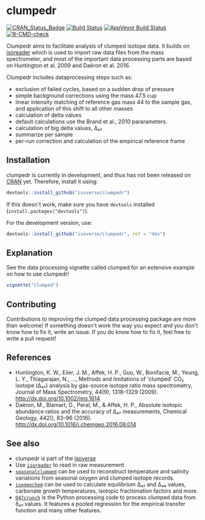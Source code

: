 # clumpedr

<!-- badges: start -->
[![CRAN\_Status\_Badge](http://www.r-pkg.org/badges/version/isoprocessor)](https://cran.r-project.org/package=clumpedr)
[![Build
Status](https://travis-ci.org/isoverse/clumpedr.svg?branch=master)](https://travis-ci.org/isoverse/clumpedr)
[![AppVeyor Build
Status](https://ci.appveyor.com/api/projects/status/github/KopfLab/clumpedr?branch=master&svg=true)](https://ci.appveyor.com/project/KopfLab/clumpedr)
[![R-CMD-check](https://github.com/isoverse/clumpedr/workflows/R-CMD-check/badge.svg)](https://github.com/isoverse/clumpedr/actions)
<!-- badges: end -->

Clumpedr aims to facilitate analysis of clumped isotope data. It builds on [isoreader](https://github.com/isoverse/isoreader) which is used to import raw data files from the mass spectrometer, and most of the important data processing parts are based on Huntington et al. 2009 and Daëron et al. 2016.

Clumpedr includes dataprocessing steps such as:

- exclusion of failed cycles, based on a sudden drop of pressure
- simple background corrections using the mass 47.5 cup
- linear intensity matching of reference gas mass 44 to the sample gas, and
  application of this shift to all other masses
- calculation of delta values
- default calculations use the Brand et al., 2010 pararameters.
- calculation of big delta values, Δ₄₇
- summarize per sample
- per-run correction and calculation of the empirical reference frame

## Installation

clumpedr is currently in development, and thus has not been released on [CRAN](https://CRAN.R-project.org) yet. Therefore, install it using:

```r
devtools::install_github("isoverse/clumpedr")
```

If this doesn't work, make sure you have `devtools` installed (`install.packages("devtools")`).

For the development version, use:
```r
devtools::install_github("isoverse/clumpedr", ref = "dev")
```

## Explanation

See the data processing vignette called clumped for an extensive example on how
to use clumpedr!

```r
vignette("clumped")
```

## Contributing

Contributions to improving the clumped data processing package are more than welcome! If something doesn't work the way you expect and you don't know how to fix it, write an issue. If you do know how to fix it, feel free to write a pull request!

## References

- Huntington, K. W., Eiler, J. M., Affek, H. P., Guo, W., Bonifacie, M., Yeung, L. Y., Thiagarajan, N., ..., Methods and limitations of 'clumped' CO₂ isotope (Δ₄₇) analysis by gas-source isotope ratio mass spectrometry, Journal of Mass Spectrometry, 44(9), 1318–1329 (2009). http://dx.doi.org/10.1002/jms.1614
- Daëron, M., Blamart, D., Peral, M., & Affek, H. P., Absolute isotopic abundance ratios and the accuracy of Δ₄₇ measurements, Chemical Geology, 442(), 83–96 (2016). http://dx.doi.org/10.1016/j.chemgeo.2016.08.014

## See also

- clumpedr is part of the [isoverse](https://www.isoverse.org/)
- Use [`isoreader`](https://github.com/isoverse/isoreader) to read in raw measurement
- [`seasonalclumped`](https://github.com/nielsjdewinter/seasonalclumped) can be used to reconstruct temperature and salinity variations from seasonal oxygen and clumped isotope records.
- [`isogeochem`](https://github.com/davidbajnai/isogeochem) can be used to calculate equilibrium Δ₄₇ and Δ₄₈ values, carbonate growth temperatures, isotopic fractionation factors and more.
- [`D47crunch`](https://github.com/mdaeron/D47crunch) is the Python processing code to process clumped data from δ₄₇ values. It features a pooled regression for the empirical transfer function and many other features.
